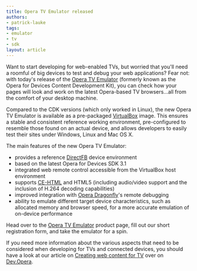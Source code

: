 ```yaml
---
title: Opera TV Emulator released
authors:
- patrick-lauke
tags:
- emulator
- tv
- sdk
layout: article
---
```

<p>Want to start developing for web-enabled TVs, but worried that you&#39;ll need a roomful of big devices to test and debug your web applications? Fear not: with today&#39;s release of the <a href="http://www.opera.com/business/tv-emulator/">Opera TV Emulator</a> (formerly known as the Opera for Devices Content Development Kit), you can check how your pages will look and work on the latest Opera-based TV browsers...all from the comfort of your desktop machine.</p>

<p>Compared to the CDK versions (which only worked in Linux), the new Opera TV Emulator is available as a pre-packaged <a href="http://virtualbox.org">VirtualBox</a> image. This ensures a stable and consistent reference working environment, pre-configured to resemble those found on an actual device, and allows developers to easily test their sites under Windows, Linux and Mac OS X.</p>

<p>The main features of the new Opera TV Emulator:</p>

<ul>
<li>provides a reference <a href="http://directfb.org/">DirectFB</a> device environment</li>
<li>based on the latest Opera for Devices SDK 3.1</li>
<li>integrated web remote control accessible from the VirtualBox host environment</li>
<li>supports <a href="http://en.wikipedia.org/wiki/CE-HTML">CE-HTML</a> and HTML5 (including audio/video support and the inclusion of H.264 decoding capabilities)</li>
<li>improved integration with <a href="http://www.opera.com/dragonfly">Opera Dragonfly</a>&#39;s remote debugging</li>
<li>ability to emulate different target device characteristics, such as allocated memory and browser speed, for a more accurate emulation of on-device performance</li>
</ul>

<p>Head over to the <a href="http://www.opera.com/business/tv-emulator/">Opera TV Emulator</a> product page, fill out our short registration form, and take the emulator for a spin.</p>

<p>If you need more information about the various aspects that need to be considered when developing for TVs and connected devices, you should have a look at our article on <a href="http://dev.opera.com/articles/view/creating-web-content-for-tv/">Creating web content for TV</a> over on <a href="http://dev.opera.com">Dev.Opera</a>.</p>
